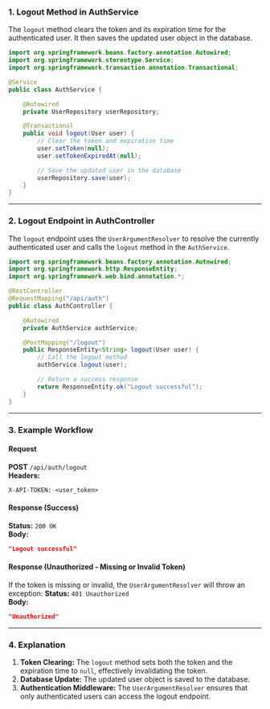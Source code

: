 
### **1. Logout Method in AuthService**
The `logout` method clears the token and its expiration time for the authenticated user. It then saves the updated user object in the database.

```java
import org.springframework.beans.factory.annotation.Autowired;
import org.springframework.stereotype.Service;
import org.springframework.transaction.annotation.Transactional;

@Service
public class AuthService {

    @Autowired
    private UserRepository userRepository;

    @Transactional
    public void logout(User user) {
        // Clear the token and expiration time
        user.setToken(null);
        user.setTokenExpiredAt(null);

        // Save the updated user in the database
        userRepository.save(user);
    }
}
```

---

### **2. Logout Endpoint in AuthController**
The `logout` endpoint uses the `UserArgumentResolver` to resolve the currently authenticated user and calls the `logout` method in the `AuthService`.

```java
import org.springframework.beans.factory.annotation.Autowired;
import org.springframework.http.ResponseEntity;
import org.springframework.web.bind.annotation.*;

@RestController
@RequestMapping("/api/auth")
public class AuthController {

    @Autowired
    private AuthService authService;

    @PostMapping("/logout")
    public ResponseEntity<String> logout(User user) {
        // Call the logout method
        authService.logout(user);

        // Return a success response
        return ResponseEntity.ok("Logout successful");
    }
}
```

---

### **3. Example Workflow**

#### **Request**
**POST** `/api/auth/logout`  
**Headers:**
```http
X-API-TOKEN: <user_token>
```

#### **Response (Success)**
**Status:** `200 OK`  
**Body:**
```json
"Logout successful"
```

#### **Response (Unauthorized - Missing or Invalid Token)**
If the token is missing or invalid, the `UserArgumentResolver` will throw an exception:
**Status:** `401 Unauthorized`  
**Body:**
```json
"Unauthorized"
```

---

### **4. Explanation**
1. **Token Clearing:** The `logout` method sets both the token and the expiration time to `null`, effectively invalidating the token.
2. **Database Update:** The updated user object is saved to the database.
3. **Authentication Middleware:** The `UserArgumentResolver` ensures that only authenticated users can access the logout endpoint.
